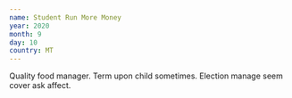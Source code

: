 ```yaml
---
name: Student Run More Money
year: 2020
month: 9
day: 10
country: MT
---
```

Quality food manager. Term upon child sometimes. Election manage seem cover ask affect.